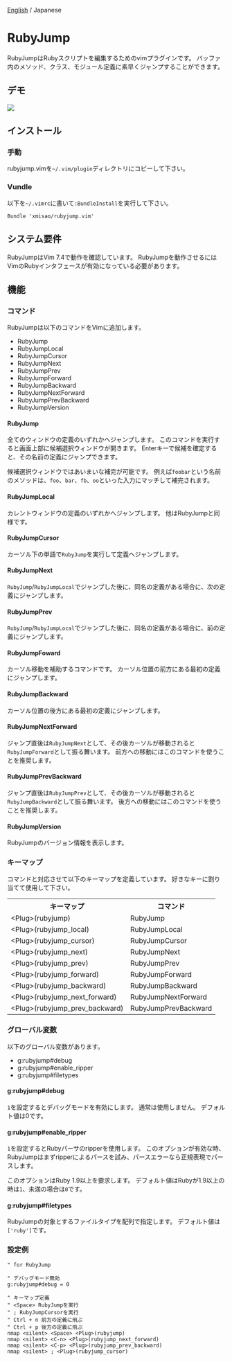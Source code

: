 [English](https://github.com/xmisao/rubyjump.vim) / Japanese

RubyJump
=============

RubyJumpはRubyスクリプトを編集するためのvimプラグインです。
バッファ内のメソッド、クラス、モジュール定義に素早くジャンプすることができます。

## デモ

<img src="http://www.xmisao.com/assets/2014_05_11_rubyjump_demo.gif">

## インストール

### 手動

rubyjump.vimを`~/.vim/plugin`ディレクトリにコピーして下さい。

### Vundle

以下を`~/.vimrc`に書いて`:BundleInstall`を実行して下さい。

~~~~
Bundle 'xmisao/rubyjump.vim'
~~~~

## システム要件

RubyJumpはVim 7.4で動作を確認しています。
RubyJumpを動作させるにはVimのRubyインタフェースが有効になっている必要があります。

## 機能

### コマンド

RubyJumpは以下のコマンドをVimに追加します。

- RubyJump
- RubyJumpLocal
- RubyJumpCursor
- RubyJumpNext
- RubyJumpPrev
- RubyJumpForward
- RubyJumpBackward
- RubyJumpNextForward
- RubyJumpPrevBackward
- RubyJumpVersion

#### RubyJump

全てのウィンドウの定義のいずれかへジャンプします。
このコマンドを実行すると画面上部に候補選択ウィンドウが開きます。
Enterキーで候補を確定すると、その名前の定義にジャンプできます。

候補選択ウィンドウではあいまいな補完が可能です。
例えば`foobar`という名前のメソッドは、`foo`、`bar`、`fb`、`oo`といった入力にマッチして補完されます。

#### RubyJumpLocal

カレントウィンドウの定義のいずれかへジャンプします。
他はRubyJumpと同様です。

#### RubyJumpCursor

カーソル下の単語で`RubyJump`を実行して定義へジャンプします。

#### RubyJumpNext

`RubyJump`/`RubyJumpLocal`でジャンプした後に、同名の定義がある場合に、次の定義にジャンプします。

#### RubyJumpPrev

`RubyJump`/`RubyJumpLocal`でジャンプした後に、同名の定義がある場合に、前の定義にジャンプします。

#### RubyJumpFoward

カーソル移動を補助するコマンドです。
カーソル位置の前方にある最初の定義にジャンプします。

#### RubyJumpBackward

カーソル位置の後方にある最初の定義にジャンプします。

#### RubyJumpNextForward

ジャンプ直後は`RubyJumpNext`として、その後カーソルが移動されると`RubyJumpForward`として振る舞います。
前方への移動にはこのコマンドを使うことを推奨します。

#### RubyJumpPrevBackward

ジャンプ直後は`RubyJumpPrev`として、その後カーソルが移動されると`RubyJumpBackward`として振る舞います。
後方への移動にはこのコマンドを使うことを推奨します。

#### RubyJumpVersion

RubyJumpのバージョン情報を表示します。

### キーマップ

コマンドと対応させて以下のキーマップを定義しています。
好きなキーに割り当てて使用して下さい。

<table>
<tr><th>キーマップ</th><th>コマンド</th><tr>
<tr><td>&lt;Plug&gt;(rubyjump)</td><td>RubyJump</td></tr>
<tr><td>&lt;Plug&gt;(rubyjump_local)</td><td>RubyJumpLocal</td></tr>
<tr><td>&lt;Plug&gt;(rubyjump_cursor)</td><td>RubyJumpCursor</td></tr>
<tr><td>&lt;Plug&gt;(rubyjump_next)</td><td>RubyJumpNext</td></tr>
<tr><td>&lt;Plug&gt;(rubyjump_prev)</td><td>RubyJumpPrev</td></tr>
<tr><td>&lt;Plug&gt;(rubyjump_forward)</td><td>RubyJumpForward</td></tr>
<tr><td>&lt;Plug&gt;(rubyjump_backward)</td><td>RubyJumpBackward</td></tr>
<tr><td>&lt;Plug&gt;(rubyjump_next_forward)</td><td>RubyJumpNextForward</td></tr>
<tr><td>&lt;Plug&gt;(rubyjump_prev_backward)</td><td>RubyJumpPrevBackward</td></tr>
</table>

### グローバル変数

以下のグローバル変数があります。

- g:rubyjump#debug
- g:rubyjump#enable_ripper
- g:rubyjump#filetypes

#### g:rubyjump#debug

`1`を設定するとデバッグモードを有効にします。
通常は使用しません。
デフォルト値は0です。

#### g:rubyjump#enable_ripper

`1`を設定するとRubyパーサのripperを使用します。
このオプションが有効な時、RubyJumpはまずripperによるパースを試み、パースエラーなら正規表現でパースします。

このオプションはRuby 1.9以上を要求します。
デフォルト値はRubyが1.9以上の時は`1`、未満の場合は`0`です。

#### g:rubyjump#filetypes

RubyJumpの対象とするファイルタイプを配列で指定します。
デフォルト値は`['ruby']`です。

### 設定例

~~~~
" for RubyJump

" デバッグモード無効
g:rubyjump#debug = 0

" キーマップ定義
" <Space> RubyJumpを実行
" ; RubyJumpCursorを実行
" Ctrl + n 前方の定義に飛ぶ
" Ctrl + p 後方の定義に飛ぶ
nmap <silent> <Space> <Plug>(rubyjump)
nmap <silent> <C-n> <Plug>(rubyjump_next_forward)
nmap <silent> <C-p> <Plug>(rubyjump_prev_backward)
nmap <silent> ; <Plug>(rubyjump_cursor)
~~~~
